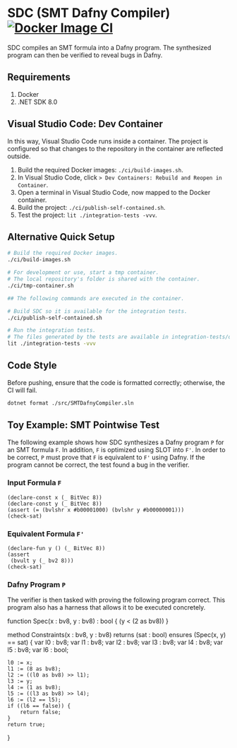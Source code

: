 # SDC (SMT Dafny Compiler) [![Docker Image CI](https://github.com/m-carrasco/smt-dafny-compiler/actions/workflows/docker-image.yml/badge.svg)](https://github.com/m-carrasco/smt-dafny-compiler/actions/workflows/docker-image.yml)

SDC compiles an SMT formula into a Dafny program. The synthesized program can then be verified to reveal bugs in Dafny.

## Requirements

1. Docker
2. .NET SDK 8.0


## Visual Studio Code: Dev Container 

In this way, Visual Studio Code runs inside a container. The project is configured so that changes to the repository in the container are reflected outside.

1. Build the required Docker images: ```./ci/build-images.sh```.
2. In Visual Studio Code, click `> Dev Containers: Rebuild and Reopen in Container`.
3. Open a terminal in Visual Studio Code, now mapped to the Docker container.
4. Build the project: ```./ci/publish-self-contained.sh```.
5. Test the project: ```lit ./integration-tests -vvv```.

## Alternative Quick Setup

```bash
# Build the required Docker images.
./ci/build-images.sh

# For development or use, start a tmp container. 
# The local repository's folder is shared with the container.
./ci/tmp-container.sh

## The following commands are executed in the container.

# Build SDC so it is available for the integration tests.
./ci/publish-self-contained.sh

# Run the integration tests.
# The files generated by the tests are available in integration-tests/output.
lit ./integration-tests -vvv
```

## Code Style

Before pushing, ensure that the code is formatted correctly; otherwise, the CI will fail.

```bash
dotnet format ./src/SMTDafnyCompiler.sln
```

## Toy Example: SMT Pointwise Test 

The following example shows how SDC synthesizes a Dafny program `P` for an SMT formula `F`. In addition, `F` is optimized using SLOT into `F'`. In order to be correct, `P` must prove that `F` is equivalent to `F'` using Dafny. If the program cannot be correct, the test found a bug in the verifier.

### Input Formula `F`

```
(declare-const x (_ BitVec 8))
(declare-const y (_ BitVec 8))
(assert (= (bvlshr x #b00001000) (bvlshr y #b00000001))) 
(check-sat)
```

### Equivalent Formula `F'`

```
(declare-fun y () (_ BitVec 8))
(assert
 (bvult y (_ bv2 8)))
(check-sat)
```

### Dafny Program `P`

The verifier is then tasked with proving the following program correct. This program also has a harness that allows it to be executed concretely. 

function Spec(x : bv8, y : bv8) : bool
{
    (y < (2 as bv8))
}

method  Constraints(x : bv8, y : bv8) returns (sat : bool)
    ensures (Spec(x, y) == sat)
{
    var l0 : bv8;
    var l1 : bv8;
    var l2 : bv8;
    var l3 : bv8;
    var l4 : bv8;
    var l5 : bv8;
    var l6 : bool;
    
    l0 := x;
    l1 := (8 as bv8);
    l2 := ((l0 as bv8) >> l1);
    l3 := y;
    l4 := (1 as bv8);
    l5 := ((l3 as bv8) >> l4);
    l6 := (l2 == l5);
    if ((l6 == false)) {
        return false;
    }
    return true;
}

